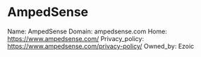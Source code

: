 
# AmpedSense

Name: AmpedSense
Domain: ampedsense.com
Home: https://www.ampedsense.com/
Privacy_policy: https://www.ampedsense.com/privacy-policy/
Owned_by: Ezoic
